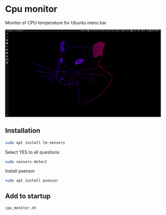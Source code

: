 # Cpu monitor

Monitor of CPU temperature for Ubuntu menu bar

![cpu monitor](cpu_monitor.gif)

## Installation

```bash
sudo apt install lm-sensors
```

Select YES to all questions

```bash
sudo sensors-detect
```

Install psensor

```bash
sudo apt install psensor
```

## Add to startup

```bash
cpu_monitor.sh
```